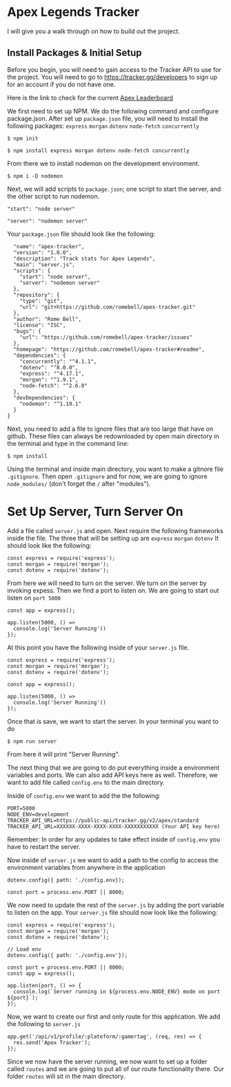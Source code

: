 # Apex Legends Tracker

I will give you a walk through on how to build out the project.

## Install Packages & Initial Setup

Before you begin, you will need to gain access to the Tracker API to use for the project. You will need to go to 
<https://tracker.gg/developers> to sign up for an account if you do not have one.

Here is the link to check for the current [Apex Leaderboard](https://dreamteam.gg/apex/leaderboards) 

We first need to set up NPM. We do the following command and configure package.json. After set up `package.json` file, you will need to install the following packages: `express` `morgan` `dotenv` `node-fetch` `concurrently`

`$ npm init`

`$ npm install express morgan dotenv node-fetch concurrently`

From there we to install nodemon on the development environment.

`$ npm i -D nodemon`

Next, we will add scripts to `package.json`; one script to start the server, and the other script to run nodemon.

`"start": "node server"`

`"server": "nodemon server"`

Your `package.json` file should look like the following:

```
  "name": "apex-tracker",
  "version": "1.0.0",
  "description": "Track stats for Apex Legends",
  "main": "server.js",
  "scripts": {
    "start": "node server",
    "server": "nodemon server"
  },
  "repository": {
    "type": "git",
    "url": "git+https://github.com/romebell/apex-tracker.git"
  },
  "author": "Rome Bell",
  "license": "ISC",
  "bugs": {
    "url": "https://github.com/romebell/apex-tracker/issues"
  },
  "homepage": "https://github.com/romebell/apex-tracker#readme",
  "dependencies": {
    "concurrently": "^4.1.1",
    "dotenv": "^8.0.0",
    "express": "^4.17.1",
    "morgan": "^1.9.1",
    "node-fetch": "^2.6.0"
  },
  "devDependencies": {
    "nodemon": "^1.19.1"
  }
}
```

Next, you need to add a file to ignore files that are too large that have on github. These files can always be redownloaded by open main directory in the terminal and type in the command line: 

`$ npm install`

Using the terminal and inside main directory, you want to make a gitnore file `.gitignore`. Then open `.gitignore` and for now, we are going to ignore `node_modules/` (don't forget the `/` after "modules").

# Set Up Server, Turn Server On

Add a file called `server.js` and open. Next require the following frameworks inside the file. The three that will be setting up are `express` `morgan` `dotenv`
It should look like the following:

```
const express = require('express');
const morgan = require('morgan');
const dotenv = require('dotenv');
```

From here we will need to turn on the server. We turn on the server by invoking expess. Then we find a port to listen on. We are going to start out listen on `port 5000`

```
const app = express();

app.listen(5000, () => 
  console.log('Server Running'))
});
```

At this point you have the following inside of your `server.js` file.

```
const express = require('express');
const morgan = require('morgan');
const dotenv = require('dotenv');

const app = express();

app.listen(5000, () => 
  console.log('Server Running'))
});
```

Once that is save, we want to start the server. In your terminal you want to do

`$ npm run server`

From here it will print "Server Running".

The next thing that we are going to do put everything inside a environment variables and ports. We can also add API keys here as well. Therefore, we want to add file called `config.env` to the main directory.

Inside of `config.env` we want to add the the following: 

```
PORT=5000
NODE_ENV=development
TRACKER_API_URL=https://public-api/tracker.gg/v2/apex/standard
TRACKER_API_URL=XXXXXX-XXXX-XXXX-XXXX-XXXXXXXXXXX (Your API key here)
```

Remember: In order for any updates to take effect inside of `config.env` you have to restart the server.

Now inside of `server.js` we want to add a path to the config to access the environment variables from anywhere in the application

```
dotenv.config({ path: './config.env});

const port = process.env.PORT || 8000;

```

We now need to update the rest of the `server.js` by adding the port variable to listen on the app. Your `server.js` file should now look like the following:

```
const express = require('express');
const morgan = require('morgan');
const dotenv = require('dotenv');

// Load env
dotenv.config({ path: './config.env'});

const port = process.env.PORT || 8000;
const app = express();

app.listen(port, () => {
  console.log(`Server running in ${process.env.NODE_ENV} mode on port ${port}`);
});
```

Now, we want to create our first and only route for this application. We add the following to `server.js`

```
app.get('/api/v1/profile/:plateform/:gamertag', (req, res) => {
  res.send('Apex Tracker');
});
```

Since we now have the server running, we now want to set up a folder called `routes` and we are going to put all of our route functionality there. Our folder `routes` will sit in the main directory.